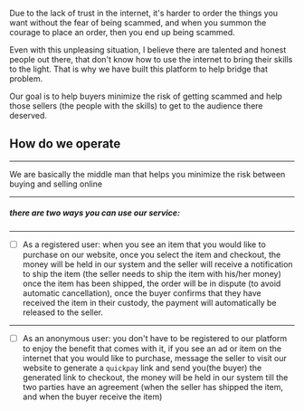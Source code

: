 Due to the lack of trust in the internet, it's harder to order the things you want without the fear of being scammed, and when you summon the courage to place an order, then you end up being scammed. 

Even with this unpleasing situation, I believe there are talented and honest people out there, that don't know how to use the internet to bring their skills to the light. That is why we have built this platform to help bridge that problem. 

Our goal is to help buyers minimize the risk of getting scammed and help those sellers (the people with the skills) to get to the audience there deserved.

## How do we operate
***

We are basically the middle man that helps you minimize the risk between buying and selling online

***
##### there are two ways you can use our service:

***

* [ ] As a registered user: when you see an item that you would like to purchase on our website, once you select the item and checkout, the money will be held in our system and the seller will receive a notification to ship the item (the seller needs to ship the item with his/her money) once the item has been shipped, the order will be in dispute (to avoid automatic cancellation), once the buyer confirms that they have received the item in their custody, the payment will automatically be released to the seller.

***

* [ ] As an anonymous user: you don't have to be registered to our platform to enjoy the benefit that comes with it, if you see an ad or item on the internet that you would like to purchase, message the seller to visit our website to generate a `quickpay` link and send you(the buyer) the generated link to checkout, the money will be held in our system till the two parties have an agreement (when the seller has shipped the item, and when the buyer receive the item)
